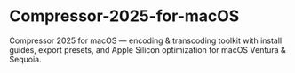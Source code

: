 # Compressor-2025-for-macOS
Compressor 2025 for macOS — encoding &amp; transcoding toolkit with install guides, export presets, and Apple Silicon optimization for macOS Ventura &amp; Sequoia.
